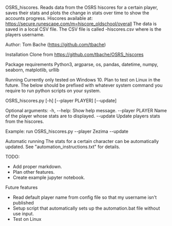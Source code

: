 OSRS_hiscores.
Reads data from the OSRS hiscores for a certain player, saves
their stats and plots the change in stats over time to show the
accounts progress.
Hiscores available at:
https://secure.runescape.com/m=hiscore_oldschool/overall
The data is saved in a local CSV file. The CSV file is called
<player>-hiscores.csv where <player> is the players username.

Author: Tom Bache (https://github.com/tbache)


Installation
Clone from https://github.com/tbache/OSRS_hiscores

Package requirements
Python3, argparse, os, pandas, datetime, numpy, seaborn, matplotlib,
urllib

Running
Currently only tested on Windows 10. Plan to test on Linux
in the future.
The below should be prefixed with whatever system command you
require to run python scripts on your system.

OSRS_hiscores.py [-h] [--player PLAYER] [--update]

Optional arguments:
-h, --help:         Show help message.
--player PLAYER     Name of the player whose stats are to displayed.
--update            Update players stats from the hiscores.

Example:
run OSRS_hiscores.py --player Zezima --update


Automatic running
The stats for a certain character can be automatically updated. See
"automation_instructions.txt" for details.

TODO:
- Add proper markdown.
- Plan other features.
- Create example jupyter notebook.

Future features
- Read default player name from config file so that my username isn't published
- Setup script that automatically sets up the automation.bat file without use input.
- Test on Linux

